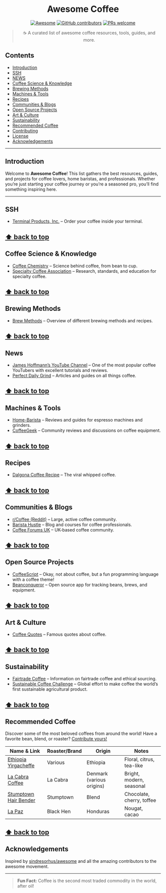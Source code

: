 <!--lint disable awesome-heading-->
<div align="center">
  <h1>Awesome Coffee</h1>
  <a href="https://awesome.re"><img src="https://awesome.re/badge.svg" alt="Awesome" /></a>
  <a href="https://github.com/beargruug/awesome-coffee/graphs/contributors"><img src="https://img.shields.io/github/contributors/beargruug/awesome-coffee" alt="GitHub contributors" /></a>
  <a href="CONTRIBUTING.md"><img src="https://img.shields.io/badge/PRs-welcome-brightgreen.svg?style=flat" alt="PRs welcome" /></a>
  <blockquote>☕️ A curated list of awesome coffee resources, tools, guides, and more.</blockquote>
</div>

## Contents

- [Introduction](#introduction)
- [SSH](#ssh)
- [NEWS](#news)
- [Coffee Science & Knowledge](#coffee-science--knowledge)
- [Brewing Methods](#brewing-methods)
- [Machines & Tools](#machines--tools)
- [Recipes](#recipes)
- [Communities & Blogs](#communities--blogs)
- [Open Source Projects](#open-source-projects)
- [Art & Culture](#art--culture)
- [Sustainability](#sustainability)
- [Recommended Coffee](#recommended-coffee)
- [Contributing](#contributing)
- [License](#license)
- [Acknowledgements](#acknowledgements)

---

## Introduction

Welcome to **Awesome Coffee**!
This list gathers the best resources, guides, and projects for coffee lovers, home baristas, and professionals. Whether you’re just starting your coffee journey or you’re a seasoned pro, you’ll find something inspiring here.

---

## SSH

- [Terminal Products, Inc.](https://www.terminal.shop/) – Order your coffee inside your terminal.

**[⬆ back to top](#contents)**
---

## Coffee Science & Knowledge

- [Coffee Chemistry](https://www.coffeechemistry.com/) – Science behind coffee, from bean to cup.
- [Specialty Coffee Association](https://sca.coffee/) – Research, standards, and education for specialty coffee.

**[⬆ back to top](#contents)**
---

## Brewing Methods

- [Brew Methods](https://brewmethods.com/) – Overview of different brewing methods and recipes.

**[⬆ back to top](#contents)**
---

## News

- [James Hoffmann’s YouTube Channel](https://www.youtube.com/@jameshoffmann) – One of the most popular coffee YouTubers with excellent tutorials and reviews.
- [Perfect Daily Grind](https://perfectdailygrind.com/) – Articles and guides on all things coffee.

**[⬆ back to top](#contents)**
---

## Machines & Tools

- [Home-Barista](https://www.home-barista.com/) – Reviews and guides for espresso machines and grinders.
- [CoffeeGeek](https://www.coffeegeek.com/) – Community reviews and discussions on coffee equipment.

**[⬆ back to top](#contents)**
---

## Recipes

- [Dalgona Coffee Recipe](https://www.bbcgoodfood.com/recipes/dalgona-coffee) – The viral whipped coffee.

**[⬆ back to top](#contents)**
---

## Communities & Blogs

- [r/Coffee (Reddit)](https://www.reddit.com/r/Coffee/) – Large, active coffee community.
- [Barista Hustle](https://www.baristahustle.com/blog/) – Blog and courses for coffee professionals.
- [Coffee Forums UK](https://coffeeforums.co.uk/) – UK-based coffee community.

**[⬆ back to top](#contents)**
---

## Open Source Projects

- [CoffeeScript](https://coffeescript.org/) – Okay, not about coffee, but a fun programming language with a coffee theme!
- [Beanconqueror](https://beanconqueror.com/) – Open source app for tracking beans, brews, and equipment.

**[⬆ back to top](#contents)**
---

## Art & Culture

- [Coffee Quotes](https://www.goodreads.com/quotes/tag/coffee) – Famous quotes about coffee.

**[⬆ back to top](#contents)**
---

## Sustainability

- [Fairtrade Coffee](https://www.fairtrade.net/issue/coffee) – Information on fairtrade coffee and ethical sourcing.
- [Sustainable Coffee Challenge](https://www.sustaincoffee.org/) – Global effort to make coffee the world’s first sustainable agricultural product.

**[⬆ back to top](#contents)**
---

## Recommended Coffee

Discover some of the most beloved coffees from around the world!
Have a favorite bean, blend, or roaster? [Contribute yours!](CONTRIBUTING.md)

| Name & Link | Roaster/Brand | Origin | Notes |
|-------------|---------------|--------|-------|
| [Ethiopia Yirgacheffe](https://www.coffeereview.com/review/ethiopia-yirgacheffe/) | Various | Ethiopia | Floral, citrus, tea-like |
| [La Cabra Coffee](https://www.lacabra.dk/) | La Cabra | Denmark (various origins) | Bright, modern, seasonal |
| [Stumptown Hair Bender](https://www.stumptowncoffee.com/products/hair-bender) | Stumptown | Blend | Chocolate, cherry, toffee |
| [La Paz](https://www.blackhen.de/products/bio-espresso-la-paz) | Black Hen | Honduras | Nougat, cacao |

**[⬆ back to top](#contents)**
---

## Acknowledgements

Inspired by [sindresorhus/awesome](https://github.com/sindresorhus/awesome) and all the amazing contributors to the awesome movement.

---

> **Fun Fact:**
> Coffee is the second most traded commodity in the world, after oil!
